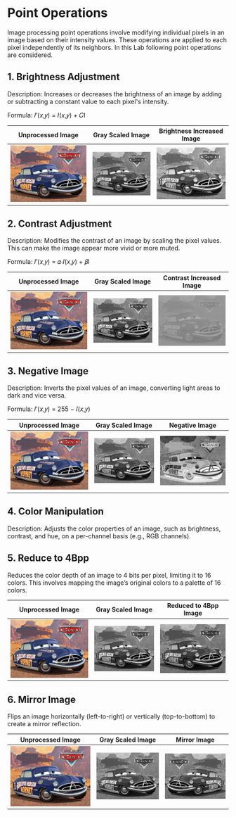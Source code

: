 # Point Operations

Image processing point operations involve modifying individual pixels in an image based on their intensity values. These operations are applied to each pixel independently of its neighbors. In this Lab following point operations are considered.

## 1. Brightness Adjustment

Description: Increases or decreases the brightness of an image by adding or subtracting a constant value to each pixel's intensity.

Formula: 𝐼′(𝑥,𝑦) = 𝐼(𝑥,𝑦) + 𝐶I

| Unprocessed Image                                                                                            | Gray Scaled Image                                                                                                       | Brightness Increased Image                                                                                                                   |
| ------------------------------------------------------------------------------------------------------------ | ----------------------------------------------------------------------------------------------------------------------- | -------------------------------------------------------------------------------------------------------------------------------------------- |
| ![Colored](https://github.com/TharushaDinujaya/Image-Processing-Labs/blob/main/Assignment%2001/SrcImage.jpg) | ![Grayscale](<https://github.com/TharushaDinujaya/Image-Processing-Labs/blob/main/Assignment%2001/OPImage_(1%2C1).png>) | ![Grayscale brightness increased](<https://github.com/TharushaDinujaya/Image-Processing-Labs/blob/main/Assignment%2001/OPImage_(1%2C3).png>) |

## 2. Contrast Adjustment

Description: Modifies the contrast of an image by scaling the pixel values. This can make the image appear more vivid or more muted.

Formula: 𝐼′(𝑥,𝑦) = 𝛼⋅𝐼(𝑥,𝑦) + 𝛽I

| Unprocessed Image                                                                                            | Gray Scaled Image                                                                                                       | Contrast Increased Image                                                                                                                   |
| ------------------------------------------------------------------------------------------------------------ | ----------------------------------------------------------------------------------------------------------------------- | ------------------------------------------------------------------------------------------------------------------------------------------ |
| ![Colored](https://github.com/TharushaDinujaya/Image-Processing-Labs/blob/main/Assignment%2001/SrcImage.jpg) | ![Grayscale](<https://github.com/TharushaDinujaya/Image-Processing-Labs/blob/main/Assignment%2001/OPImage_(1%2C1).png>) | ![Grayscale contrast increased](<https://github.com/TharushaDinujaya/Image-Processing-Labs/blob/main/Assignment%2001/OPImage_(2%2C1).png>) |

## 3. Negative Image

Description: Inverts the pixel values of an image, converting light areas to dark and vice versa.

Formula: 𝐼′(𝑥,𝑦) = 255 − 𝐼(𝑥,𝑦)

| Unprocessed Image                                                                                            | Gray Scaled Image                                                                                                       | Negative Image                                                                                                                   |
| ------------------------------------------------------------------------------------------------------------ | ----------------------------------------------------------------------------------------------------------------------- | -------------------------------------------------------------------------------------------------------------------------------- |
| ![Colored](https://github.com/TharushaDinujaya/Image-Processing-Labs/blob/main/Assignment%2001/SrcImage.jpg) | ![Grayscale](<https://github.com/TharushaDinujaya/Image-Processing-Labs/blob/main/Assignment%2001/OPImage_(1%2C1).png>) | ![Grayscale Negative](<https://github.com/TharushaDinujaya/Image-Processing-Labs/blob/main/Assignment%2001/OPImage_(1%2C2).png>) |

## 4. Color Manipulation

Description: Adjusts the color properties of an image, such as brightness, contrast, and hue, on a per-channel basis (e.g., RGB channels).

## 5. Reduce to 4Bpp

Reduces the color depth of an image to 4 bits per pixel, limiting it to 16 colors. This involves mapping the image’s original colors to a palette of 16 colors.

| Unprocessed Image                                                                                            | Gray Scaled Image                                                                                                       | Reduced to 4Bpp Image                                                                                                                         |
| ------------------------------------------------------------------------------------------------------------ | ----------------------------------------------------------------------------------------------------------------------- | --------------------------------------------------------------------------------------------------------------------------------------------- |
| ![Colored](https://github.com/TharushaDinujaya/Image-Processing-Labs/blob/main/Assignment%2001/SrcImage.jpg) | ![Grayscale](<https://github.com/TharushaDinujaya/Image-Processing-Labs/blob/main/Assignment%2001/OPImage_(1%2C1).png>) | ![Grayscale image reduced to 4Bpp](<https://github.com/TharushaDinujaya/Image-Processing-Labs/blob/main/Assignment%2001/OPImage_(2%2C2).jpg>) |

## 6. Mirror Image

Flips an image horizontally (left-to-right) or vertically (top-to-bottom) to create a mirror reflection.

| Unprocessed Image                                                                                            | Gray Scaled Image                                                                                                       | Mirror Image                                                                                                               |
| ------------------------------------------------------------------------------------------------------------ | ----------------------------------------------------------------------------------------------------------------------- | -------------------------------------------------------------------------------------------------------------------------- |
| ![Colored](https://github.com/TharushaDinujaya/Image-Processing-Labs/blob/main/Assignment%2001/SrcImage.jpg) | ![Grayscale](<https://github.com/TharushaDinujaya/Image-Processing-Labs/blob/main/Assignment%2001/OPImage_(1%2C1).png>) | ![Mirror Image](<https://github.com/TharushaDinujaya/Image-Processing-Labs/blob/main/Assignment%2001/OPImage_(2%2C3).png>) |

